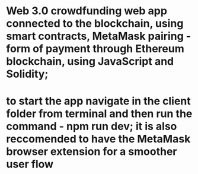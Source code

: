 # Web 3.0 crowdfunding web app connected to the blockchain, using smart contracts, MetaMask pairing - form of payment through Ethereum blockchain, using JavaScript and Solidity;
# to start the app navigate in the client folder from terminal and then run the command - npm run dev; it is also reccomended to have the MetaMask browser extension for a smoother user flow
 
